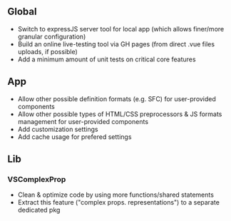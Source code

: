 ## Global

- Switch to expressJS server tool for local app (which allows finer/more granular configuration)
- Build an online live-testing tool via GH pages (from direct .vue files uploads, if possible)
- Add a minimum amount of unit tests on critical core features

## App

- Allow other possible definition formats (e.g. SFC) for user-provided components
- Allow other possible types of HTML/CSS preprocessors & JS formats management for user-provided components
- Add customization settings
- Add cache usage for prefered settings

## Lib

### VSComplexProp

- Clean & optimize code by using more functions/shared statements
- Extract this feature ("complex props. representations") to a separate dedicated pkg
